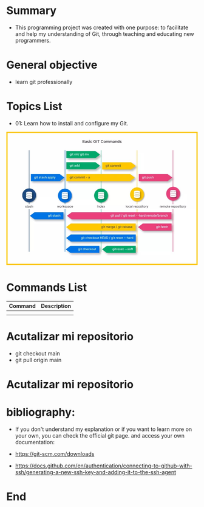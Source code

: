 # Summary

- This programming project was created with one purpose: to facilitate and help my understanding of Git, through teaching and educating new programmers.

# General objective

- learn git professionally

# Topics List

- 01: Learn how to install and configure my Git.

![Header](./src/custom/img/00_commands.jpg)

# Commands List

| Command | Description |
| :-----: | :-----: |
|  |  |
|  |  |

# Acutalizar mi repositorio

- git checkout main
- git pull origin main

# Acutalizar mi repositorio

# bibliography:

- If you don't understand my explanation or if you want to learn more on your own, you can check the official git page. and access your own documentation:

- https://git-scm.com/downloads

- https://docs.github.com/en/authentication/connecting-to-github-with-ssh/generating-a-new-ssh-key-and-adding-it-to-the-ssh-agent

# End
